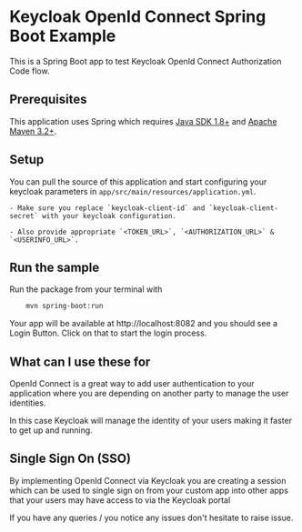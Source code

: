 # Keycloak OpenId Connect Spring Boot Example

This is a Spring Boot app to test Keycloak OpenId Connect Authorization Code flow.

## Prerequisites

This application uses Spring which requires [Java SDK 1.8+](https://www.java.com/) and [Apache Maven 3.2+](https://maven.apache.org/).

## Setup

You can pull the source of this application and start configuring your keycloak parameters in `app/src/main/resources/application.yml`.

    - Make sure you replace `keycloak-client-id` and `keycloak-client-secret` with your keycloak configuration.

    - Also provide appropriate `<TOKEN_URL>`, `<AUTHORIZATION_URL>` & `<USERINFO_URL>`.

## Run the sample

Run the package from your terminal with

```sh
    mvn spring-boot:run
```

Your app will be available at http://localhost:8082 and you should see a Login Button. Click on that to start the login process.

## What can I use these for

OpenId Connect is a great way to add user authentication to your application where you are depending on another party to manage the user identities.

In this case Keycloak will manage the identity of your users making it faster to get up and running.

## Single Sign On (SSO)

By implementing OpenId Connect via Keycloak you are creating a session which can be used to single sign on from your custom app into other apps that your users may have access to via the Keycloak portal

If you have any queries / you notice any issues don't hesitate to raise issue.
